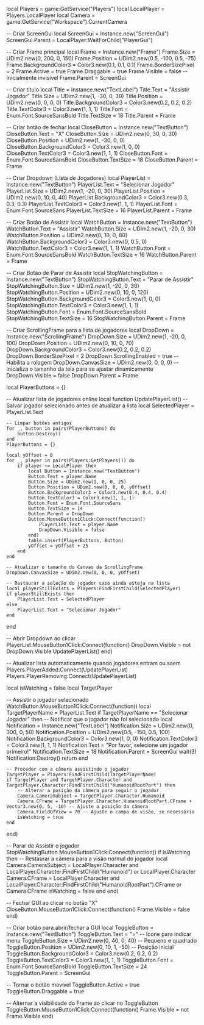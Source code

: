 local Players = game:GetService("Players")
local LocalPlayer = Players.LocalPlayer
local Camera = game:GetService("Workspace").CurrentCamera

-- Criar ScreenGui
local ScreenGui = Instance.new("ScreenGui")
ScreenGui.Parent = LocalPlayer:WaitForChild("PlayerGui")

-- Criar Frame principal
local Frame = Instance.new("Frame")
Frame.Size = UDim2.new(0, 200, 0, 150)
Frame.Position = UDim2.new(0.5, -100, 0.5, -75)
Frame.BackgroundColor3 = Color3.new(0.1, 0.1, 0.1)
Frame.BorderSizePixel = 2
Frame.Active = true
Frame.Draggable = true
Frame.Visible = false  -- Inicialmente invisível
Frame.Parent = ScreenGui

-- Criar título
local Title = Instance.new("TextLabel")
Title.Text = "Assistir Jogador"
Title.Size = UDim2.new(1, -30, 0, 30)
Title.Position = UDim2.new(0, 0, 0, 0)
Title.BackgroundColor3 = Color3.new(0.2, 0.2, 0.2)
Title.TextColor3 = Color3.new(1, 1, 1)
Title.Font = Enum.Font.SourceSansBold
Title.TextSize = 18
Title.Parent = Frame

-- Criar botão de fechar
local CloseButton = Instance.new("TextButton")
CloseButton.Text = "X"
CloseButton.Size = UDim2.new(0, 30, 0, 30)
CloseButton.Position = UDim2.new(1, -30, 0, 0)
CloseButton.BackgroundColor3 = Color3.new(1, 0, 0)
CloseButton.TextColor3 = Color3.new(1, 1, 1)
CloseButton.Font = Enum.Font.SourceSansBold
CloseButton.TextSize = 18
CloseButton.Parent = Frame

-- Criar Dropdown (Lista de Jogadores)
local PlayerList = Instance.new("TextButton")
PlayerList.Text = "Selecionar Jogador"
PlayerList.Size = UDim2.new(1, -20, 0, 30)
PlayerList.Position = UDim2.new(0, 10, 0, 40)
PlayerList.BackgroundColor3 = Color3.new(0.3, 0.3, 0.3)
PlayerList.TextColor3 = Color3.new(1, 1, 1)
PlayerList.Font = Enum.Font.SourceSans
PlayerList.TextSize = 16
PlayerList.Parent = Frame

-- Criar Botão de Assistir
local WatchButton = Instance.new("TextButton")
WatchButton.Text = "Assistir"
WatchButton.Size = UDim2.new(1, -20, 0, 30)
WatchButton.Position = UDim2.new(0, 10, 0, 80)
WatchButton.BackgroundColor3 = Color3.new(0, 0.5, 0)
WatchButton.TextColor3 = Color3.new(1, 1, 1)
WatchButton.Font = Enum.Font.SourceSansBold
WatchButton.TextSize = 16
WatchButton.Parent = Frame

-- Criar Botão de Parar de Assistir
local StopWatchingButton = Instance.new("TextButton")
StopWatchingButton.Text = "Parar de Assistir"
StopWatchingButton.Size = UDim2.new(1, -20, 0, 30)
StopWatchingButton.Position = UDim2.new(0, 10, 0, 120)
StopWatchingButton.BackgroundColor3 = Color3.new(1, 0, 0)
StopWatchingButton.TextColor3 = Color3.new(1, 1, 1)
StopWatchingButton.Font = Enum.Font.SourceSansBold
StopWatchingButton.TextSize = 16
StopWatchingButton.Parent = Frame

-- Criar ScrollingFrame para a lista de jogadores
local DropDown = Instance.new("ScrollingFrame")
DropDown.Size = UDim2.new(1, -20, 0, 100)
DropDown.Position = UDim2.new(0, 10, 0, 70)
DropDown.BackgroundColor3 = Color3.new(0.2, 0.2, 0.2)
DropDown.BorderSizePixel = 2
DropDown.ScrollingEnabled = true  -- Habilita a rolagem
DropDown.CanvasSize = UDim2.new(0, 0, 0, 0)  -- Inicializa o tamanho da tela para se ajustar dinamicamente
DropDown.Visible = false
DropDown.Parent = Frame

local PlayerButtons = {}

-- Atualizar lista de jogadores online
local function UpdatePlayerList()
    -- Salvar jogador selecionado antes de atualizar a lista
    local SelectedPlayer = PlayerList.Text

    -- Limpar botões antigos
    for _, button in pairs(PlayerButtons) do
        button:Destroy()
    end
    PlayerButtons = {}

    local yOffset = 0
    for _, player in pairs(Players:GetPlayers()) do
        if player ~= LocalPlayer then
            local Button = Instance.new("TextButton")
            Button.Text = player.Name
            Button.Size = UDim2.new(1, 0, 0, 25)
            Button.Position = UDim2.new(0, 0, 0, yOffset)
            Button.BackgroundColor3 = Color3.new(0.4, 0.4, 0.4)
            Button.TextColor3 = Color3.new(1, 1, 1)
            Button.Font = Enum.Font.SourceSans
            Button.TextSize = 14
            Button.Parent = DropDown
            Button.MouseButton1Click:Connect(function()
                PlayerList.Text = player.Name
                DropDown.Visible = false
            end)
            table.insert(PlayerButtons, Button)
            yOffset = yOffset + 25
        end
    end

    -- Atualizar o tamanho do Canvas da ScrollingFrame
    DropDown.CanvasSize = UDim2.new(0, 0, 0, yOffset)

    -- Restaurar a seleção do jogador caso ainda esteja na lista
    local playerStillExists = Players:FindFirstChild(SelectedPlayer)
    if playerStillExists then
        PlayerList.Text = SelectedPlayer
    else
        PlayerList.Text = "Selecionar Jogador"
    end
end

-- Abrir Dropdown ao clicar
PlayerList.MouseButton1Click:Connect(function()
    DropDown.Visible = not DropDown.Visible
    UpdatePlayerList()
end)

-- Atualizar lista automaticamente quando jogadores entram ou saem
Players.PlayerAdded:Connect(UpdatePlayerList)
Players.PlayerRemoving:Connect(UpdatePlayerList)

local isWatching = false
local TargetPlayer

-- Assistir o jogador selecionado
WatchButton.MouseButton1Click:Connect(function()
    local TargetPlayerName = PlayerList.Text
    if TargetPlayerName == "Selecionar Jogador" then
        -- Notificar que o jogador não foi selecionado
        local Notification = Instance.new("TextLabel")
        Notification.Size = UDim2.new(0, 300, 0, 50)
        Notification.Position = UDim2.new(0.5, -150, 0.5, 100)
        Notification.BackgroundColor3 = Color3.new(1, 0, 0)
        Notification.TextColor3 = Color3.new(1, 1, 1)
        Notification.Text = "Por favor, selecione um jogador primeiro!"
        Notification.TextSize = 18
        Notification.Parent = ScreenGui
        wait(3)
        Notification:Destroy()
        return
    end

    -- Proceder com a câmera assistindo o jogador
    TargetPlayer = Players:FindFirstChild(TargetPlayerName)
    if TargetPlayer and TargetPlayer.Character and TargetPlayer.Character:FindFirstChild("HumanoidRootPart") then
        -- Alterar a posição da câmera para seguir o jogador
        Camera.CameraSubject = TargetPlayer.Character.Humanoid
        Camera.CFrame = TargetPlayer.Character.HumanoidRootPart.CFrame + Vector3.new(0, 5, -10) -- Ajuste a posição da câmera
        Camera.FieldOfView = 70 -- Ajuste o campo de visão, se necessário
        isWatching = true
    end
end)

-- Parar de Assistir o jogador
StopWatchingButton.MouseButton1Click:Connect(function()
    if isWatching then
        -- Restaurar a câmera para a visão normal do jogador local
        Camera.CameraSubject = LocalPlayer.Character and LocalPlayer.Character:FindFirstChild("Humanoid") or LocalPlayer.Character
        Camera.CFrame = LocalPlayer.Character and LocalPlayer.Character:FindFirstChild("HumanoidRootPart").CFrame or Camera.CFrame
        isWatching = false
    end
end)

-- Fechar GUI ao clicar no botão "X"
CloseButton.MouseButton1Click:Connect(function()
    Frame.Visible = false
end)

-- Criar botão para abrir/fechar a GUI
local ToggleButton = Instance.new("TextButton")
ToggleButton.Text = "="  -- Ícone para indicar menu
ToggleButton.Size = UDim2.new(0, 40, 0, 40) -- Pequeno e quadrado
ToggleButton.Position = UDim2.new(0, 10, 1, -50)  -- Posição inicial
ToggleButton.BackgroundColor3 = Color3.new(0.2, 0.2, 0.2)
ToggleButton.TextColor3 = Color3.new(1, 1, 1)
ToggleButton.Font = Enum.Font.SourceSansBold
ToggleButton.TextSize = 24
ToggleButton.Parent = ScreenGui

-- Tornar o botão movível
ToggleButton.Active = true
ToggleButton.Draggable = true

-- Alternar a visibilidade do Frame ao clicar no ToggleButton
ToggleButton.MouseButton1Click:Connect(function()
    Frame.Visible = not Frame.Visible
end)
